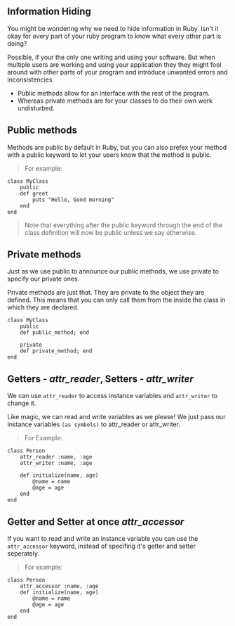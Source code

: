 ## Information Hiding
You might be wondering why we need to hide information in Ruby. Isn't it okay for every part of your ruby program to know what every other part is doing?

Possible, if your the only one writing and using your software. But when multiple users are working and using your application they they might fool around with other parts of your program and introduce unwanted errors and inconsistencies.

* Public methods allow for an interface with the rest of the program.
* Whereas private methods are for your classes to do their own work undisturbed.

## Public methods
Methods are public by default in Ruby, but you can also prefex your method with a public keyword to let your users know that the method is public.
> For example:
```
class MyClass
    public
    def greet
        puts "Hello, Good morning"
    end
end
```
> Note that everything after the public keyword through the end of the class definition will now be public unless we say otherwise.

## Private methods
Just as we use public to announce our public methods, we use private to specify our private ones.

Private methods are just that. They are private to the object they are defined. This means that you can only call them from the inside the class in which they are declared.
```
class MyClass
    public
    def public_method; end

    private
    def private_method; end
end
```

## Getters - *attr_reader*, Setters - *attr_writer*
We can use `attr_reader` to access instance variables and `attr_writer` to change it.

Like magic, we can read and write variables as we please! We just pass our instance variables `(as symbols)` to attr_reader or attr_writer.

> For Example:
```
class Person
    attr_reader :name, :age
    attr_writer :name, :age

    def initialize(name, age)
        @name = name
        @age = age
    end
end
```

## Getter and Setter at once *attr_accessor*
If you want to read and write an instance variable you can use the `attr_accessor` keyword, instead of specifing it's getter and setter seperately.

> For example:
```
class Person
    attr_accessor :name, :age
    def initialize(name, age)
        @name = name
        @age = age
    end
end
```

